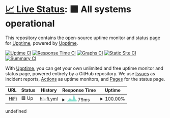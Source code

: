 # [📈 Live Status](https://tidal.401658.xyz): <!--live status--> **🟩 All systems operational**

This repository contains the open-source uptime monitor and status page for [Upptime](https://upptime.js.org), powered by [Upptime](https://github.com/upptime/upptime).

[![Uptime CI](https://github.com/sachinsenal0x64/uptime/workflows/Uptime%20CI/badge.svg)](https://github.com/sachinsenal0x64/uptime/actions?query=workflow%3A%22Uptime+CI%22)
[![Response Time CI](https://github.com/sachinsenal0x64/uptime/workflows/Response%20Time%20CI/badge.svg)](https://github.com/sachinsenal0x64/uptime/actions?query=workflow%3A%22Response+Time+CI%22)
[![Graphs CI](https://github.com/sachinsenal0x64/uptime/workflows/Graphs%20CI/badge.svg)](https://github.com/sachinsenal0x64/uptime/actions?query=workflow%3A%22Graphs+CI%22)
[![Static Site CI](https://github.com/sachinsenal0x64/uptime/workflows/Static%20Site%20CI/badge.svg)](https://github.com/sachinsenal0x64/uptime/actions?query=workflow%3A%22Static+Site+CI%22)
[![Summary CI](https://github.com/sachinsenal0x64/uptime/workflows/Summary%20CI/badge.svg)](https://github.com/sachinsenal0x64/uptime/actions?query=workflow%3A%22Summary+CI%22)

With [Upptime](https://upptime.js.org), you can get your own unlimited and free uptime monitor and status page, powered entirely by a GitHub repository. We use [Issues](https://github.com/upptime/upptime/issues) as incident reports, [Actions](https://github.com/sachinsenal0x64/uptime/actions) as uptime monitors, and [Pages](https://demo.upptime.js.org) for the status page.

<!--start: status pages-->
<!-- This summary is generated by Upptime (https://github.com/upptime/upptime) -->
<!-- Do not edit this manually, your changes will be overwritten -->
<!-- prettier-ignore -->
| URL | Status | History | Response Time | Uptime |
| --- | ------ | ------- | ------------- | ------ |
| <img alt="" src="https://icons.duckduckgo.com/ip3/tidal.401658.xyz.ico" height="13"> [HiFi](https://tidal.401658.xyz) | 🟩 Up | [hi-fi.yml](https://github.com/sachinsenal0x64/uptime/commits/HEAD/history/hi-fi.yml) | <details><summary><img alt="Response time graph" src="./graphs/hi-fi/response-time-week.png" height="20"> 79ms</summary><br><a href="https://uptime.401658.xyz/history/hi-fi"><img alt="Response time 214" src="https://img.shields.io/endpoint?url=https%3A%2F%2Fraw.githubusercontent.com%2Fsachinsenal0x64%2Fuptime%2FHEAD%2Fapi%2Fhi-fi%2Fresponse-time.json"></a><br><a href="https://uptime.401658.xyz/history/hi-fi"><img alt="24-hour response time 38" src="https://img.shields.io/endpoint?url=https%3A%2F%2Fraw.githubusercontent.com%2Fsachinsenal0x64%2Fuptime%2FHEAD%2Fapi%2Fhi-fi%2Fresponse-time-day.json"></a><br><a href="https://uptime.401658.xyz/history/hi-fi"><img alt="7-day response time 79" src="https://img.shields.io/endpoint?url=https%3A%2F%2Fraw.githubusercontent.com%2Fsachinsenal0x64%2Fuptime%2FHEAD%2Fapi%2Fhi-fi%2Fresponse-time-week.json"></a><br><a href="https://uptime.401658.xyz/history/hi-fi"><img alt="30-day response time 86" src="https://img.shields.io/endpoint?url=https%3A%2F%2Fraw.githubusercontent.com%2Fsachinsenal0x64%2Fuptime%2FHEAD%2Fapi%2Fhi-fi%2Fresponse-time-month.json"></a><br><a href="https://uptime.401658.xyz/history/hi-fi"><img alt="1-year response time 214" src="https://img.shields.io/endpoint?url=https%3A%2F%2Fraw.githubusercontent.com%2Fsachinsenal0x64%2Fuptime%2FHEAD%2Fapi%2Fhi-fi%2Fresponse-time-year.json"></a></details> | <details><summary><a href="https://uptime.401658.xyz/history/hi-fi">100.00%</a></summary><a href="https://uptime.401658.xyz/history/hi-fi"><img alt="All-time uptime 99.79%" src="https://img.shields.io/endpoint?url=https%3A%2F%2Fraw.githubusercontent.com%2Fsachinsenal0x64%2Fuptime%2FHEAD%2Fapi%2Fhi-fi%2Fuptime.json"></a><br><a href="https://uptime.401658.xyz/history/hi-fi"><img alt="24-hour uptime 100.00%" src="https://img.shields.io/endpoint?url=https%3A%2F%2Fraw.githubusercontent.com%2Fsachinsenal0x64%2Fuptime%2FHEAD%2Fapi%2Fhi-fi%2Fuptime-day.json"></a><br><a href="https://uptime.401658.xyz/history/hi-fi"><img alt="7-day uptime 100.00%" src="https://img.shields.io/endpoint?url=https%3A%2F%2Fraw.githubusercontent.com%2Fsachinsenal0x64%2Fuptime%2FHEAD%2Fapi%2Fhi-fi%2Fuptime-week.json"></a><br><a href="https://uptime.401658.xyz/history/hi-fi"><img alt="30-day uptime 100.00%" src="https://img.shields.io/endpoint?url=https%3A%2F%2Fraw.githubusercontent.com%2Fsachinsenal0x64%2Fuptime%2FHEAD%2Fapi%2Fhi-fi%2Fuptime-month.json"></a><br><a href="https://uptime.401658.xyz/history/hi-fi"><img alt="1-year uptime 99.79%" src="https://img.shields.io/endpoint?url=https%3A%2F%2Fraw.githubusercontent.com%2Fsachinsenal0x64%2Fuptime%2FHEAD%2Fapi%2Fhi-fi%2Fuptime-year.json"></a></details>

<!--end: status pages-->undefined
